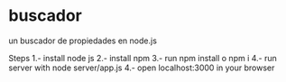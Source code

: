 # buscador
un buscador de propiedades en node.js


Steps
1.- install node js
2.- install npm
3.- run npm install o npm i
4.- run server with node server/app.js
4.- open localhost:3000 in your browser
